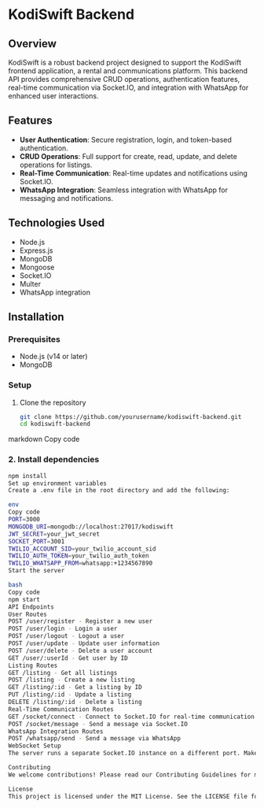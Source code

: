 # KodiSwift Backend

## Overview
KodiSwift is a robust backend project designed to support the KodiSwift frontend application, a rental and communications platform.
This backend API provides comprehensive CRUD operations, authentication features, real-time communication via Socket.IO, and integration with WhatsApp for enhanced user interactions.

## Features
- **User Authentication**: Secure registration, login, and token-based authentication.
- **CRUD Operations**: Full support for create, read, update, and delete operations for listings.
- **Real-Time Communication**: Real-time updates and notifications using Socket.IO.
- **WhatsApp Integration**: Seamless integration with WhatsApp for messaging and notifications.

## Technologies Used
- Node.js
- Express.js
- MongoDB
- Mongoose
- Socket.IO
- Multer
- WhatsApp integration

## Installation

### Prerequisites
- Node.js (v14 or later)
- MongoDB

### Setup
1. Clone the repository
   ```bash
   git clone https://github.com/yourusername/kodiswift-backend.git
   cd kodiswift-backend

markdown
Copy code
### 2. Install dependencies
   ```bash
   npm install
Set up environment variables
Create a .env file in the root directory and add the following:

env
Copy code
PORT=3000
MONGODB_URI=mongodb://localhost:27017/kodiswift
JWT_SECRET=your_jwt_secret
SOCKET_PORT=3001
TWILIO_ACCOUNT_SID=your_twilio_account_sid
TWILIO_AUTH_TOKEN=your_twilio_auth_token
TWILIO_WHATSAPP_FROM=whatsapp:+1234567890
Start the server

bash
Copy code
npm start
API Endpoints
User Routes
POST /user/register - Register a new user
POST /user/login - Login a user
POST /user/logout - Logout a user
POST /user/update - Update user information
POST /user/delete - Delete a user account
GET /user/:userId - Get user by ID
Listing Routes
GET /listing - Get all listings
POST /listing - Create a new listing
GET /listing/:id - Get a listing by ID
PUT /listing/:id - Update a listing
DELETE /listing/:id - Delete a listing
Real-Time Communication Routes
GET /socket/connect - Connect to Socket.IO for real-time communication
POST /socket/message - Send a message via Socket.IO
WhatsApp Integration Routes
POST /whatsapp/send - Send a message via WhatsApp
WebSocket Setup
The server runs a separate Socket.IO instance on a different port. Make sure to configure your frontend to connect to this port for real-time updates.

Contributing
We welcome contributions! Please read our Contributing Guidelines for more information.

License
This project is licensed under the MIT License. See the LICENSE file for details.
